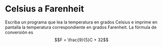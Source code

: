 # Celsius a Farenheit

Escriba un programa que lea la temperatura en grados Celsius
e imprime en pantalla la temperatura correspondiente en grados Farenheit.
La fórmula de conversión es
$$F = \frac{9}{5}C + 32$$